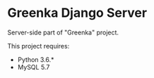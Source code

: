 # Greenka Django Server
Server-side part of "Greenka" project.

This project requires:
- Python 3.6.*
- MySQL 5.7
